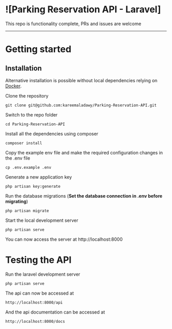 # ![Parking Reservation API - Laravel]

This repo is functionality complete, PRs and issues are welcome

---

# Getting started

## Installation

Alternative installation is possible without local dependencies relying on [Docker](#docker).

Clone the repository

    git clone git@github.com:kareemaladawy/Parking-Reservation-API.git

Switch to the repo folder

    cd Parking-Reservation-API

Install all the dependencies using composer

    composer install

Copy the example env file and make the required configuration changes in the .env file

    cp .env.example .env

Generate a new application key

    php artisan key:generate

Run the database migrations (**Set the database connection in .env before migrating**)

    php artisan migrate

Start the local development server

    php artisan serve

You can now access the server at http://localhost:8000

# Testing the API

Run the laravel development server

    php artisan serve

The api can now be accessed at

    http://localhost:8000/api

And the api documentation can be accessed at

    http://localhost:8000/docs
